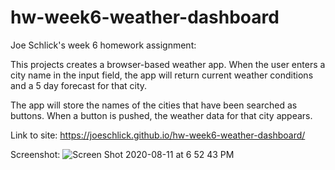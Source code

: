 # hw-week6-weather-dashboard
Joe Schlick's week 6 homework assignment:

This projects creates a browser-based weather app. When the user enters a city name in the input field, the app will return current weather conditions and a 5 day forecast for that city.

The app will store the names of the cities that have been searched as buttons. When a button is pushed, the weather data for that city appears.

Link to site:
https://joeschlick.github.io/hw-week6-weather-dashboard/

Screenshot:
![Screen Shot 2020-08-11 at 6 52 43 PM](https://user-images.githubusercontent.com/66143571/89966473-16e04d80-dc04-11ea-89eb-e9c5516fa68d.png)

